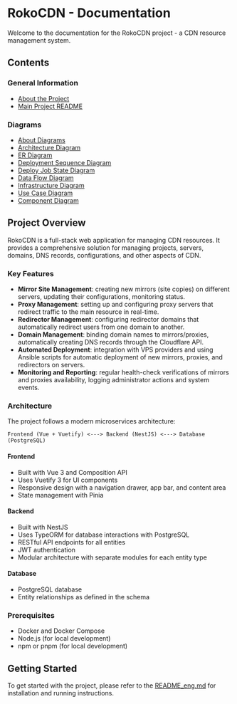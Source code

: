 # RokoCDN - Documentation

Welcome to the documentation for the RokoCDN project - a CDN resource management system.

## Contents

### General Information
- [About the Project](README_eng.md)
- [Main Project README](../README.md)

### Diagrams
- [About Diagrams](diagrams/README_eng.md)
- [Architecture Diagram](diagrams/01-architecture.md)
- [ER Diagram](diagrams/02-entity-relationship.md)
- [Deployment Sequence Diagram](diagrams/03-sequence-deploy.md)
- [Deploy Job State Diagram](diagrams/04-state-deploy-job.md)
- [Data Flow Diagram](diagrams/05-data-flow.md)
- [Infrastructure Diagram](diagrams/06-infrastructure.md)
- [Use Case Diagram](diagrams/07-use-case.md)
- [Component Diagram](diagrams/08-component.md)

## Project Overview

RokoCDN is a full-stack web application for managing CDN resources. It provides a comprehensive solution for managing projects, servers, domains, DNS records, configurations, and other aspects of CDN.

### Key Features

- **Mirror Site Management**: creating new mirrors (site copies) on different servers, updating their configurations, monitoring status.
- **Proxy Management**: setting up and configuring proxy servers that redirect traffic to the main resource in real-time.
- **Redirector Management**: configuring redirector domains that automatically redirect users from one domain to another.
- **Domain Management**: binding domain names to mirrors/proxies, automatically creating DNS records through the Cloudflare API.
- **Automated Deployment**: integration with VPS providers and using Ansible scripts for automatic deployment of new mirrors, proxies, and redirectors on servers.
- **Monitoring and Reporting**: regular health-check verifications of mirrors and proxies availability, logging administrator actions and system events.

### Architecture

The project follows a modern microservices architecture:

```
Frontend (Vue + Vuetify) <---> Backend (NestJS) <---> Database (PostgreSQL)
```

#### Frontend
- Built with Vue 3 and Composition API
- Uses Vuetify 3 for UI components
- Responsive design with a navigation drawer, app bar, and content area
- State management with Pinia

#### Backend
- Built with NestJS
- Uses TypeORM for database interactions with PostgreSQL
- RESTful API endpoints for all entities
- JWT authentication
- Modular architecture with separate modules for each entity type

#### Database
- PostgreSQL database
- Entity relationships as defined in the schema

### Prerequisites

- Docker and Docker Compose
- Node.js (for local development)
- npm or pnpm (for local development)

## Getting Started

To get started with the project, please refer to the [README_eng.md](README_eng.md) for installation and running instructions.